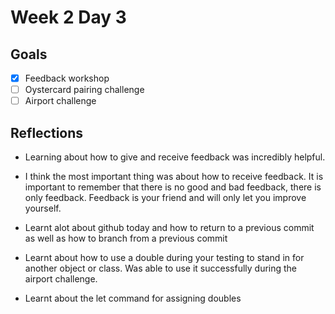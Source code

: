 # Week 2 Day 3 

## Goals 

* [x] Feedback workshop 
* [ ] Oystercard pairing challenge
* [ ] Airport challenge

## Reflections

* Learning about how to give and receive feedback was incredibly helpful. 

* I think the most important thing was about how to receive feedback. It is important to remember that there is no good and bad feedback, there is only feedback. Feedback is your friend and will only let you improve yourself. 

* Learnt alot about github today and how to return to a previous commit as well as how to branch from a previous commit

* Learnt about how to use a double during your testing to stand in for another object or class. Was able to use it successfully during the airport challenge. 

* Learnt about the let command for assigning doubles 
